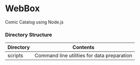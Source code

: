 # WebBox
Comic Catalog using Node.js

### Directory Structure


| Directory  |Contents   |   
|---|---|
| scripts  |Command line utilities for data preparation   |   